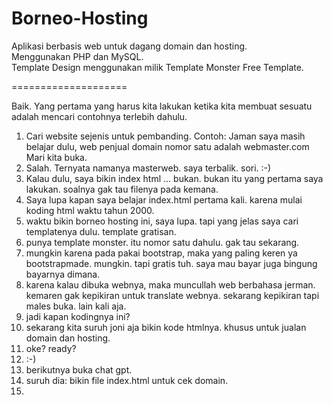 # Borneo-Hosting
Aplikasi berbasis web untuk dagang domain dan hosting.<br>
Menggunakan PHP dan MySQL.<br>
Template Design menggunakan milik Template Monster Free Template.<br>

====================<br>

Baik. Yang pertama yang harus kita lakukan ketika kita membuat sesuatu adalah mencari contohnya terlebih dahulu.

1. Cari website sejenis untuk pembanding.
   Contoh:
   Jaman saya masih belajar dulu, web penjual domain nomor satu adalah webmaster.com
   Mari kita buka.
2. Salah. Ternyata namanya masterweb. saya terbalik. sori. :-)
3. Kalau dulu, saya bikin index html ... bukan. bukan itu yang pertama saya lakukan. soalnya gak tau filenya pada kemana.
4. Saya lupa kapan saya belajar index.html pertama kali. karena mulai koding html waktu tahun 2000.
5. waktu bikin borneo hosting ini, saya lupa. tapi yang jelas saya cari templatenya dulu. template gratisan.
6. punya template monster. itu nomor satu dahulu. gak tau sekarang.
7. mungkin karena pada pakai bootstrap, maka yang paling keren ya bootstrapmade. mungkin. tapi gratis tuh. saya mau bayar juga bingung bayarnya dimana.
8. karena kalau dibuka webnya, maka muncullah web berbahasa jerman. kemaren gak kepikiran untuk translate webnya. sekarang kepikiran tapi males buka. lain kali aja.
9. jadi kapan kodingnya ini?
10. sekarang kita suruh joni aja bikin kode htmlnya. khusus untuk jualan domain dan hosting.
11. oke? ready?
12. :-)
13. berikutnya buka chat gpt.
14. suruh dia: bikin file index.html untuk cek domain.
15. 
